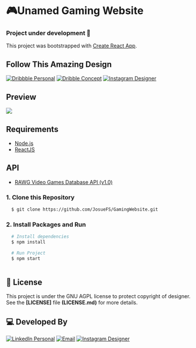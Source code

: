 # :video_game:Unamed Gaming Website
### Project under development :construction:
This project was bootstrapped with [Create React App](https://github.com/facebook/create-react-app).

## Follow This Amazing Design
[![Dribbble Personal](https://img.shields.io/badge/Dribbble-Andrew%20Sereda-ea4c89?style=for-the-badge&logo=Dribbble)](https://dribbble.com/andrewsereda)
[![Dribble Concept](https://img.shields.io/badge/ConceptArt-Playstation%205-006fcd?style=for-the-badge&logo=PlayStation)](https://dribbble.com/shots/11117563-PlayStation-5-Dashboard-Concept)
[![Instagram Designer](https://img.shields.io/badge/Instagram-@sereda.dsgn-e4405F?style=for-the-badge&logo=Instagram)](https://www.instagram.com/sereda.dsgn)

## Preview
![](https://github.com/JosueFS/GamingWebsite/blob/master/reactapp.gif) 

## Requirements
- [Node.js](https://nodejs.org/en/)
- [ReactJS](https://reactjs.org/)

## API
- [RAWG Video Games Database API (v1.0)](https://api.rawg.io/docs/)

### 1. Clone this Repository
```sh
  $ git clone https://github.com/JosueFS/GamingWebsite.git
```
### 2. Install Packages and Run

```sh
  # Install dependencies
  $ npm install
  
  # Run Project
  $ npm start
  
  ```
## :memo: License

This project is under the GNU AGPL license to protect copyright of designer. See the **[LICENSE]** file **(LICENSE.md)** for more details.

## :computer: Developed By
[![LinkedIn Personal](https://img.shields.io/badge/LinkedIn-Josue%20Ferreira-0077B5?style=for-the-badge&logo=LinkedIn)](https://www.linkedin.com/in/jfds)
[![Email](https://img.shields.io/badge/Gmail-josue.18rj@gmail.com-d14836?style=for-the-badge&logo=Gmail)](mailto:josue.18rj@gmail.com)
[![Instagram Designer](https://img.shields.io/badge/Instagram-@josueftael-e4405F?style=for-the-badge&logo=Instagram)](https://www.instagram.com/josueftael)
